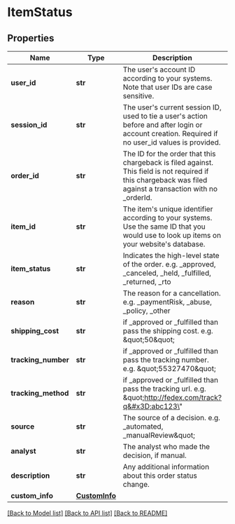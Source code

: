 # ItemStatus

## Properties
Name | Type | Description | Notes
------------ | ------------- | ------------- | -------------
**user_id** | **str** | The user&#39;s account ID according to your systems. Note that user IDs are case sensitive. | [optional] 
**session_id** | **str** | The user&#39;s current session ID, used to tie a user&#39;s action before and after login or account creation. Required if no user_id values is provided. | [optional] 
**order_id** | **str** | The ID for the order that this chargeback is filed against. This field is not required if this chargeback was filed against a transaction with no _orderId. | [optional] 
**item_id** | **str** | The item&#39;s unique identifier according to your systems. Use the same ID that you would use to look up items on your website&#39;s database. | [optional] 
**item_status** | **str** | Indicates the high-level state of the order. e.g. _approved, _canceled, _held, _fulfilled, _returned, _rto | [optional] 
**reason** | **str** | The reason for a cancellation. e.g. _paymentRisk, _abuse, _policy, _other | [optional] 
**shipping_cost** | **str** | if _approved or _fulfilled than pass the shipping cost. e.g. \&quot;50\&quot; | [optional] 
**tracking_number** | **str** | if _approved or _fulfilled than pass the tracking number. e.g. \&quot;55327470\&quot; | [optional] 
**tracking_method** | **str** | if _approved or _fulfilled than pass the tracking url. e.g. \&quot;http://fedex.com/track?q&#x3D;abc123\&quot; | [optional] 
**source** | **str** | The source of a decision. e.g. _automated, _manualReview\&quot; | [optional] 
**analyst** | **str** | The analyst who made the decision, if manual. | [optional] 
**description** | **str** | Any additional information about this order status change. | [optional] 
**custom_info** | [**CustomInfo**](CustomInfo.md) |  | [optional] 

[[Back to Model list]](../README.md#documentation-for-models) [[Back to API list]](../README.md#documentation-for-api-endpoints) [[Back to README]](../README.md)


